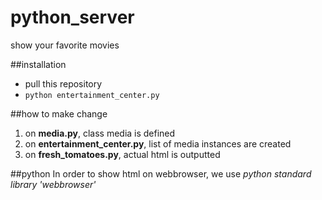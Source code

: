 # python_server
show your favorite movies

##installation
- pull this repository
- `python entertainment_center.py`

##how to make change
1. on **media.py**, class media is defined
2. on **entertainment_center.py**, list of media instances are created
3. on **fresh_tomatoes.py**, actual html is outputted

##python
In order to show html on webbrowser, we use _python standard library 'webbrowser'_
